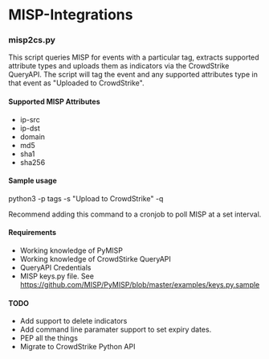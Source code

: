 # MISP-Integrations


### misp2cs.py

This script queries MISP for events with a particular tag, extracts supported attribute types and uploads them as indicators via the CrowdStrike QueryAPI. The script will tag the event and any supported attributes type in that event as "Uploaded to CrowdStrike".

#### Supported MISP Attributes

 - ip-src
 - ip-dst
 - domain
 - md5
 - sha1
 - sha256

#### Sample usage

python3 -p tags -s "Upload to CrowdStrike" -q

Recommend adding this command to a cronjob to poll MISP at a set interval.

#### Requirements
- Working knowledge of PyMISP
- Working knowledge of CrowdStirke QueryAPI
- QueryAPI Credentials
- MISP keys.py file. See https://github.com/MISP/PyMISP/blob/master/examples/keys.py.sample

#### TODO
- Add support to delete indicators
- Add command line paramater support to set expiry dates.
- PEP all the things
- Migrate to CrowdStrike Python API
